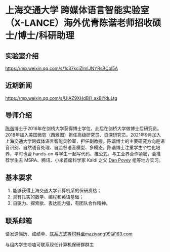 # 上海交通大学 跨媒体语言智能实验室（X-LANCE）海外优青陈谐老师招收硕士/博士/科研助理

## 实验室介绍

https://mp.weixin.qq.com/s/1c37kciZlmlJNYRsBCol5A

## 近期新闻

https://mp.weixin.qq.com/s/UlAZ9XHdBI1_axBlYduLtg

## 导师介绍

[陈谐](https://scholar.google.com.hk/citations?hl=zh-CN&user=d6u01FkAAAAJ)博士于2016年在剑桥大学获得博士学位，此后在剑桥大学做博士后研究员。2018年加入美国微软（西雅图）担任高级研究员、资深研究员。2021年9月加入上海交通大学跨媒体语言智能实验室，担任副教授。陈谐博士的主要研究方向是语音识别、自然语音处理、自监督语音模型、多模态。陈谐博士注重学生个性化培养，平时也会 hands-on 与学生一起写代码、推公式。与工业界合作紧密，会推荐学生去 MSRA、腾讯、小米首席科学家 Kaldi 之父 [Dan Povey](https://scholar.google.com/citations?user=y_-5FWAAAAAJ&hl=zh-CN) 组等地方实习。

## 基本要求

1. 能够获得上海交通大学计算机系的保研资格； 
2. 具有扎实的数学、编程和英语基础；
3. 自驱力、探索欲、表达能力强，有团队合作精神。

## 联系邮箱

请发送简历、成绩单、联系方式等材料至maziyang99@163.com

与组内学生唠嗑可联系现任计算机保研群群主

